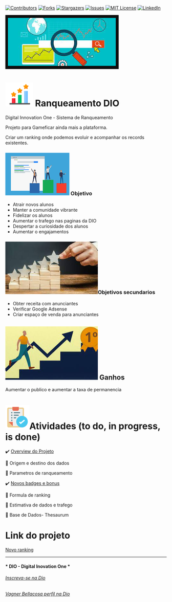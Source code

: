 <!-- PROJECT SHIELDS -->

[![Contributors][contributors-shield]][contributors-url]
[![Forks][forks-shield]][forks-url]
[![Stargazers][stars-shield]][stars-url]
[![Issues][issues-shield]][issues-url]
[![MIT License][license-shield]][license-url]
[![LinkedIn][linkedin-shield]][linkedin-url]

<!-- PROJECT LOGO -->
![Bootcamps na Digital Innovation One](Image/capa.png "Bootcamps")



#  ![image-20211116220253929](Image/image-20211116220253929.png) Ranqueamento DIO

Digital Innovation One - Sistema de Ranqueamento 

Projeto para Gameficar ainda mais a plataforma.

Criar um ranking onde podemos evoluir e acompanhar os records existentes.

###  ![image-20211116220805956](Image/image-20211116220805956.png) Objetivo

- Atrair novos alunos
- Manter a comunidade vibrante
- Fidelizar os alunos
- Aumentar o trafego nas paginas da DIO
- Despertar a curiosidade dos alunos
- Aumentar o engajamentos

###   ![image-20211116220834027](Image/image-20211116220834027.png)Objetivos secundarios

- Obter receita com anunciantes
- Verificar Google Adsense 
- Criar espaço de venda para anunciantes

##  ![image-20211116220907183](Image/image-20211116220907183.png) Ganhos 

Aumentar o publico e aumentar a taxa de permanencia

#  ![image-20211116221155547](Image/image-20211116221155547.png)Atividades (to do, in progress, is done)

:heavy_check_mark: [Overview do Projeto](Workspace/Overview.Md)

:construction: Origem e destino dos dados

:construction: Parametros de ranqueamento

:heavy_check_mark: [Novos badges e bonus](Workspace/Badges.Md)

:construction: Formula de ranking

:construction: Estimativa de dados e trafego

:construction: Base de Dados- Thesaurum

# Link do projeto

[Novo ranking](https://github.com/users/VagnerBellacosa/projects/1)


---

#### * DIO - Digital Inovation One *
######  [Inscreva-se na Dio](https://digitalinnovation.one/sign-up?ref=R5J3ZLTIFS)  

######  [Vagner Bellacosa perfil na Dio](https://web.digitalinnovation.one/users/vagnerbellacosa?tab=achievements)  

<!-- MARKDOWN LINKS & IMAGES -->
<!-- https://www.markdownguide.org/basic-syntax/#reference-style-links -->
[contributors-shield]: https://img.shields.io/github/contributors/VagnerBellacosa/RanqueamentoDIO.svg?style=for-the-badge
[contributors-url]: https://github.com/VagnerBellacosa/RanqueamentoDIO/graphs/contributors
[forks-shield]: https://img.shields.io/github/forks/VagnerBellacosa/RanqueamentoDIO.svg?style=for-the-badge
[forks-url]: https://github.com/VagnerBellacosa/RanqueamentoDIO/network/members
[stars-shield]: https://img.shields.io/github/stars/VagnerBellacosa/RanqueamentoDIO.svg?style=for-the-badge
[stars-url]: https://github.com/VagnerBellacosa/RanqueamentoDIO/stargazers
[issues-shield]: https://img.shields.io/github/issues/VagnerBellacosa/RanqueamentoDIO.svg?style=for-the-badge
[issues-url]: https://github.com/VagnerBellacosa/RanqueamentoDIO/issues
[license-shield]: https://img.shields.io/github/license/VagnerBellacosa/RanqueamentoDIO.svg?style=for-the-badge
[license-url]: https://github.com/VagnerBellacosa/RanqueamentoDIO/blob/master/LICENSE.txt
[linkedin-shield]: https://img.shields.io/badge/-LinkedIn-black.svg?style=for-the-badge&logo=linkedin&colorB=555
[linkedin-url]: https://www.linkedin.com/in/VagnerBellacosa/
[product-screenshot]: Image/capa.png